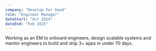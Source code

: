 ```yaml
---
company: "Develop For Good"
role: "Engineer Manager"
dateStart: "Oct 2024"
dateEnd: "Feb 2025"
---
```


Working as an EM to onboard engineers, design scalable systems and mentor engineers to build and ship 3+ apps in under 70 days.
